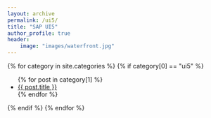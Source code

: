```yaml
---
layout: archive
permalink: /ui5/
title: "SAP UI5"
author_profile: true
header: 
    image: "images/waterfront.jpg"
---
```


{% for category in site.categories %}
{% if category[0] == "ui5" %}
  <ul>
    {% for post in category[1] %}
      <li><a href="{{ post.url }}">{{ post.title }}</a></li>
    {% endfor %}
  </ul>
{% endif %}
{% endfor %}